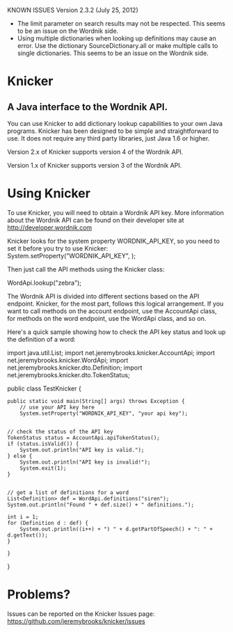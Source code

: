 KNOWN ISSUES
Version 2.3.2 (July 25, 2012)
  * The limit parameter on search results may not be respected. This seems to be an issue on the Wordnik side.
  * Using multiple dictionaries when looking up definitions may cause an error. Use the dictionary SourceDictionary.all or make multiple calls to single dictionaries. This seems to be an issue on the Wordnik side.

# Knicker
## A Java interface to the Wordnik API.

You can use Knicker to add dictionary lookup capabilities to your own Java
programs. Knicker has been designed to be simple and straightforward to use. It
does not require any third party libraries, just Java 1.6 or higher.

Version 2.x of Knicker supports version 4 of the Wordnik API.

Version 1.x of Knicker supports version 3 of the Wordnik API.

# Using Knicker
To use Knicker, you will need to obtain a Wordnik API key. More information
about the Wordnik API can be found on their developer site at
http://developer.wordnik.com

Knicker looks for the system property WORDNIK_API_KEY, so you need to set it
before you try to use Knicker:
System.setProperty("WORDNIK_API_KEY", <your API key>);

Then just call the API methods using the Knicker class:

WordApi.lookup("zebra");

The Wordnik API is divided into different sections based on the API endpoint.
Knicker, for the most part, follows this logical arrangement. If you want
to call methods on the account endpoint, use the AccountApi class, for methods
on the word endpoint, use the WordApi class, and so on.

Here's a quick sample showing how to check the API key status and look up the
definition of a word:


import java.util.List;
import net.jeremybrooks.knicker.AccountApi;
import net.jeremybrooks.knicker.WordApi;
import net.jeremybrooks.knicker.dto.Definition;
import net.jeremybrooks.knicker.dto.TokenStatus;

public class TestKnicker {


    public static void main(String[] args) throws Exception {
        // use your API key here
        System.setProperty("WORDNIK_API_KEY", "your api key");


	// check the status of the API key
	TokenStatus status = AccountApi.apiTokenStatus();
	if (status.isValid()) {
	    System.out.println("API key is valid.");
	} else {
	    System.out.println("API key is invalid!");
	    System.exit(1);
	}


	// get a list of definitions for a word
	List<Definition> def = WordApi.definitions("siren");
	System.out.println("Found " + def.size() + " definitions.");

	int i = 1;
	for (Definition d : def) {
	    System.out.println((i++) + ") " + d.getPartOfSpeech() + ": " + d.getText());
	}

    }
}

# Problems?
Issues can be reported on the Knicker Issues page: https://github.com/jeremybrooks/knicker/issues
